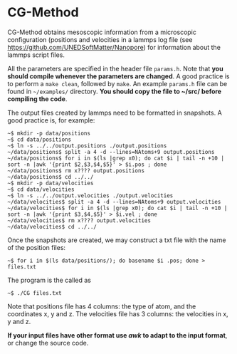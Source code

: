 CG-Method
=========

CG-Method  obtains  mesoscopic  information  from  a  microscopic  configuration
(positions    and     velocities     in     a     lammps     log    file    (see
https://github.com/UNEDSoftMatter/Nanopore)  for  information  about  the lammps
script files.

All the parameters  are  specified  in  the  header  file `params.h`.  Note that
**you should compile whenever the  parameters are changed**.  A good practice is
to perform a `make clean`,  followed  by `make`.  An example `params.h` file can
be found in  `~/examples/`  directory.  **You  should  copy  the  file to ~/src/
before compiling the code**.

The output  files created by lammps  need to be formatted  in snapshots.  A good
practice is, for example:

```
~$ mkdir -p data/positions
~$ cd data/positions
~$ ln -s ../../output.positions ./output.positions 
~/data/positions$ split -a 4 -d --lines=NAtoms+9 output.positions
~/data/positions$ for i in $(ls |grep x0); do cat $i | tail -n +10 | sort -n |awk '{print $2,$3,$4,$5}' > $i.pos ; done
~/data/positions$ rm x???? output.positions
~/data/positions$ cd ../../ 
~$ mkdir -p data/velocities
~$ cd data/velocities
~$ ln -s ../../output.velocities ./output.velocities 
~/data/velocities$ split -a 4 -d --lines=NAtoms+9 output.velocities
~/data/velocities$ for i in $(ls |grep x0); do cat $i | tail -n +10 | sort -n |awk '{print $3,$4,$5}' > $i.vel ; done
~/data/velocities$ rm x???? output.velocities
~/data/velocities$ cd ../../ 
```
Once the snapshots  are created,  we may construct  a txt file with  the name of
the position files:

```
~$ for i in $(ls data/positions/); do basename $i .pos; done > files.txt
```

The program is the called as

```
~$ ./CG files.txt
```

Note that positions file has 4  columns:  the type of atom,  and the coordinates
x, y and z.  The velocities file has 3 columns: the velocities in x, y and z.

**If  your input  files have  other format  use  *awk*  to  adapt  to  the input
format**, or change the source code.


